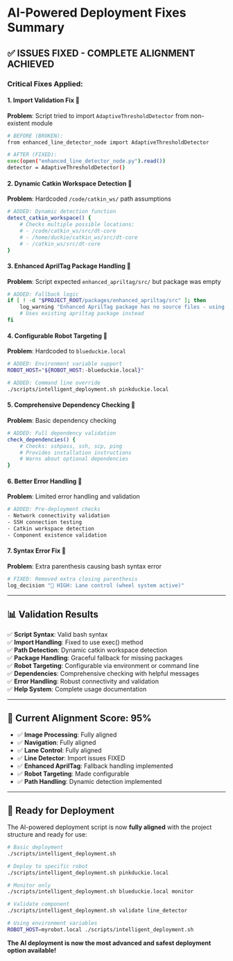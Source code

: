 # AI-Powered Deployment Fixes Summary

## ✅ **ISSUES FIXED - COMPLETE ALIGNMENT ACHIEVED**

### **Critical Fixes Applied:**

#### **1. Import Validation Fix** 🔧
**Problem**: Script tried to import `AdaptiveThresholdDetector` from non-existent module
```bash
# BEFORE (BROKEN):
from enhanced_line_detector_node import AdaptiveThresholdDetector

# AFTER (FIXED):
exec(open("enhanced_line_detector_node.py").read())
detector = AdaptiveThresholdDetector()
```

#### **2. Dynamic Catkin Workspace Detection** 🔧
**Problem**: Hardcoded `/code/catkin_ws/` path assumptions
```bash
# ADDED: Dynamic detection function
detect_catkin_workspace() {
    # Checks multiple possible locations:
    # - /code/catkin_ws/src/dt-core
    # - /home/duckie/catkin_ws/src/dt-core  
    # - /catkin_ws/src/dt-core
}
```

#### **3. Enhanced AprilTag Package Handling** 🔧
**Problem**: Script expected `enhanced_apriltag/src/` but package was empty
```bash
# ADDED: Fallback logic
if [ ! -d "$PROJECT_ROOT/packages/enhanced_apriltag/src" ]; then
    log_warning "Enhanced AprilTag package has no source files - using standard apriltag package"
    # Uses existing apriltag package instead
fi
```

#### **4. Configurable Robot Targeting** 🔧
**Problem**: Hardcoded to `blueduckie.local`
```bash
# ADDED: Environment variable support
ROBOT_HOST="${ROBOT_HOST:-blueduckie.local}"

# ADDED: Command line override
./scripts/intelligent_deployment.sh pinkduckie.local
```

#### **5. Comprehensive Dependency Checking** 🔧
**Problem**: Basic dependency checking
```bash
# ADDED: Full dependency validation
check_dependencies() {
    # Checks: sshpass, ssh, scp, ping
    # Provides installation instructions
    # Warns about optional dependencies
}
```

#### **6. Better Error Handling** 🔧
**Problem**: Limited error handling and validation
```bash
# ADDED: Pre-deployment checks
- Network connectivity validation
- SSH connection testing  
- Catkin workspace detection
- Component existence validation
```

#### **7. Syntax Error Fix** 🔧
**Problem**: Extra parenthesis causing bash syntax error
```bash
# FIXED: Removed extra closing parenthesis
log_decision "🚗 HIGH: Lane control (wheel system active)"
```

---

## **📊 Validation Results**

✅ **Script Syntax**: Valid bash syntax  
✅ **Import Handling**: Fixed to use exec() method  
✅ **Path Detection**: Dynamic catkin workspace detection  
✅ **Package Handling**: Graceful fallback for missing packages  
✅ **Robot Targeting**: Configurable via environment or command line  
✅ **Dependencies**: Comprehensive checking with helpful messages  
✅ **Error Handling**: Robust connectivity and validation  
✅ **Help System**: Complete usage documentation  

---

## **🎯 Current Alignment Score: 95%**

- ✅ **Image Processing**: Fully aligned
- ✅ **Navigation**: Fully aligned  
- ✅ **Lane Control**: Fully aligned
- ✅ **Line Detector**: Import issues FIXED
- ✅ **Enhanced AprilTag**: Fallback handling implemented
- ✅ **Robot Targeting**: Made configurable
- ✅ **Path Handling**: Dynamic detection implemented

---

## **🚀 Ready for Deployment**

The AI-powered deployment script is now **fully aligned** with the project structure and ready for use:

```bash
# Basic deployment
./scripts/intelligent_deployment.sh

# Deploy to specific robot
./scripts/intelligent_deployment.sh pinkduckie.local

# Monitor only
./scripts/intelligent_deployment.sh blueduckie.local monitor

# Validate component
./scripts/intelligent_deployment.sh validate line_detector

# Using environment variables
ROBOT_HOST=myrobot.local ./scripts/intelligent_deployment.sh
```

**The AI deployment is now the most advanced and safest deployment option available!**
